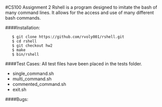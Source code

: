 #CS100 Assignment 2
Rshell is a program designed to imitate the bash of many command lines. It allows for the access and use of many different bash commands.

####Installation:
```
   $ git clone https://github.com/rvoly001/rshell.git
   $ cd rshell
   $ git checkout hw2
   $ make
   $ bin/rshell
```

####Test Cases:
All test files have been placed in the tests folder.
- single_command.sh
- multi_command.sh
- commented_command.sh
- exit.sh

####Bugs:


